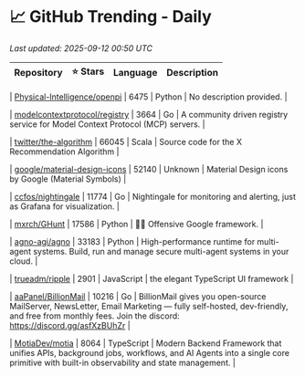 # 📈 GitHub Trending - Daily

_Last updated: 2025-09-12 00:50 UTC_

| Repository | ⭐ Stars | Language | Description |
|------------|--------:|----------|-------------|

| [Physical-Intelligence/openpi](https://github.com/Physical-Intelligence/openpi) | 6475 | Python | No description provided. |

| [modelcontextprotocol/registry](https://github.com/modelcontextprotocol/registry) | 3664 | Go | A community driven registry service for Model Context Protocol (MCP) servers. |

| [twitter/the-algorithm](https://github.com/twitter/the-algorithm) | 66045 | Scala | Source code for the X Recommendation Algorithm |

| [google/material-design-icons](https://github.com/google/material-design-icons) | 52140 | Unknown | Material Design icons by Google (Material Symbols) |

| [ccfos/nightingale](https://github.com/ccfos/nightingale) | 11774 | Go | Nightingale for monitoring and alerting, just as Grafana for visualization. |

| [mxrch/GHunt](https://github.com/mxrch/GHunt) | 17586 | Python | 🕵️‍♂️ Offensive Google framework. |

| [agno-agi/agno](https://github.com/agno-agi/agno) | 33183 | Python | High-performance runtime for multi-agent systems. Build, run and manage secure multi-agent systems in your cloud. |

| [trueadm/ripple](https://github.com/trueadm/ripple) | 2901 | JavaScript | the elegant TypeScript UI framework |

| [aaPanel/BillionMail](https://github.com/aaPanel/BillionMail) | 10216 | Go | BillionMail gives you open-source MailServer, NewsLetter, Email Marketing — fully self-hosted, dev-friendly, and free from monthly fees. Join the discord: https://discord.gg/asfXzBUhZr |

| [MotiaDev/motia](https://github.com/MotiaDev/motia) | 8064 | TypeScript | Modern Backend Framework that unifies APIs, background jobs, workflows, and AI Agents into a single core primitive with built-in observability and state management. |
